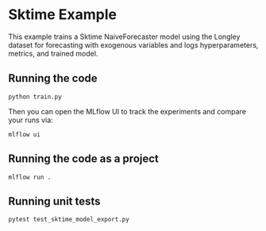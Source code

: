 # Sktime Example

This example trains a Sktime NaiveForecaster model using the Longley dataset for
forecasting with exogenous variables and logs hyperparameters, metrics, and
trained model.

## Running the code

```
python train.py
```

Then you can open the MLflow UI to track the experiments and compare your runs via:

```
mlflow ui
```

## Running the code as a project

```
mlflow run .

```

## Running unit tests

```
pytest test_sktime_model_export.py

```
